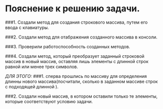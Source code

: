 # Пояснение к решению задачи.

###1. Создали метод для создания строкового массива,
путем его ввода с клавиатуры.

###2. Создали метод для отабражения созданного
массива в консоли.

###3. Проверили работоспособность созданных методов.

###4. Создали метод, который преобразует заданный строковой массив
в новый массив, оставляя лишь элементы с длинной строк
равной или менее трех символов.

*ДЛЯ ЭТОГО:*
###1. сперва прошлись по массиву для определения длинны
нового массива(посчитали, сколько в заданном массиве строк с подходящей длинной ).

###2. Создали новый массив, в котором оставили только те элементы, которые 
соответствуют условию задачи.


